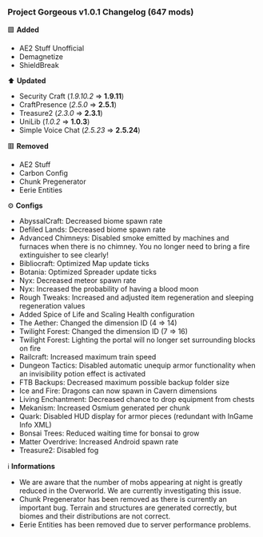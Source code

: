 ### Project Gorgeous v1.0.1 Changelog (647 mods)

🟩 **Added**
+ AE2 Stuff Unofficial
+ Demagnetize
+ ShieldBreak

⬆️ **Updated**
+ Security Craft (*1.9.10.2* => **1.9.11**)
+ CraftPresence (*2.5.0* => **2.5.1**)
+ Treasure2 (*2.3.0* => **2.3.1**)
+ UniLib (*1.0.2* => **1.0.3**)
+ Simple Voice Chat (*2.5.23* => **2.5.24**)

🟥 **Removed**
- AE2 Stuff
- Carbon Config
- Chunk Pregenerator
- Eerie Entities

⚙ **Configs**
+ AbyssalCraft: Decreased biome spawn rate
+ Defiled Lands: Decreased biome spawn rate
+ Advanced Chimneys: Disabled smoke emitted by machines and furnaces when there is no chimney. You no longer need to bring a fire extinguisher to see clearly!
+ Bibliocraft: Optimized Map update ticks
+ Botania: Optimized Spreader update ticks
+ Nyx: Decreased meteor spawn rate
+ Nyx: Increased the probability of having a blood moon
+ Rough Tweaks: Increased and adjusted item regeneration and sleeping regeneration values
+ Added Spice of Life and Scaling Health configuration
+ The Aether: Changed the dimension ID (4 => 14)
+ Twilight Forest: Changed the dimension ID (7 => 16)
+ Twilight Forest: Lighting the portal will no longer set surrounding blocks on fire
+ Railcraft: Increased maximum train speed
+ Dungeon Tactics: Disabled automatic unequip armor functionality when an invisibility potion effect is activated
+ FTB Backups: Decreased maximum possible backup folder size
+ Ice and Fire: Dragons can now spawn in Cavern dimensions
+ Living Enchantment: Decreased chance to drop equipment from chests
+ Mekanism: Increased Osmium generated per chunk
+ Quark: Disabled HUD display for armor pieces (redundant with InGame Info XML)
+ Bonsai Trees: Reduced waiting time for bonsai to grow
+ Matter Overdrive: Increased Android spawn rate
+ Treasure2: Disabled fog

ℹ️ **Informations**
- We are aware that the number of mobs appearing at night is greatly reduced in the Overworld. We are currently investigating this issue.
- Chunk Pregenerator has been removed as there is currently an important bug. Terrain and structures are generated correctly, but biomes and their distributions are not correct.
- Eerie Entities has been removed due to server performance problems.
